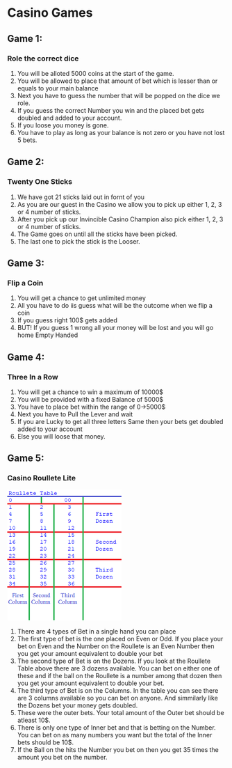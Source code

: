 # Casino Games
## Game 1:
### Role the correct dice
1) You will be alloted 5000 coins at the start of the game.
2) You will be allowed to place that amount of bet which is lesser than or equals to your main balance
3) Next you have to guess the number that will be popped on the dice we role.
4) If you guess the correct Number you win and the placed bet gets doubled and added to your account.
5) If you loose you money is gone.
6) You have to play as long as your balance is not zero or you have not lost 5 bets.
## Game 2:
### Twenty One Sticks
1) We have got 21 sticks laid out in fornt of you
2) As you are our guest in the Casino we allow you to pick up either 1, 2, 3 or 4 number of sticks.
3) After you pick up our Invincible Casino Champion also pick either 1, 2, 3 or 4 number of sticks.
4) The Game goes on until all the sticks have been picked.
5) The last one to pick the stick is the Looser.
## Game 3:
### Flip a Coin
1) You will get a chance to get unlimited money
2) All you have to do iis guess what will be the outcome when we flip a coin
3) If you guess right 100$ gets added
4) BUT! If you guess 1 wrong all your money will be lost and you will go home Empty Handed
## Game 4:
### Three In a Row
1) You will get a chance to win a maximum of 10000$
2) You will be provided with a fixed Balance of 5000$
3) You have to place bet within the range of 0->5000$
4) Next you have to Pull the Lever and wait
5) If you are Lucky to get all three letters Same then your bets get doubled added to your account
6) Else you will loose that money.
## Game 5:
### Casino Roullete Lite
![](Roullete_table.png)
1) There are 4 types of Bet in a single hand you can place
2) The first type of bet is the one placed on Even or Odd. If you place your bet on Even and the Number on the Roullete is an Even Number then you get your amount equivalent to double your bet
3) The second type of Bet is on the Dozens. If you look at the Roullete Table above there are 3 dozens available. You can bet on either one of these and if the ball on the Roullete is a number among that dozen then you get your amount equivalent to double your bet.
4) The third type of Bet is on the Columns. In the table you can see there are 3 columns available so you can bet on anyone. And simmilarly like the Dozens bet your money gets doubled.
5) These were the outer bets. Your total amount of the Outer bet should be atleast 10$.
6) There is only one type of Inner bet and that is betting  on the Number. You can bet on as many numbers you want but the total of the Inner bets should be 10$.
7) If the Ball on the hits the Number you bet on then you get 35 times the amount you bet on the number.
